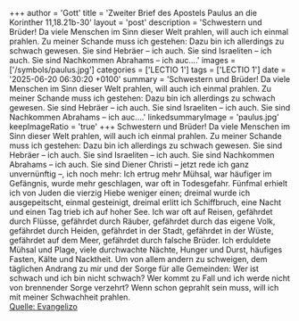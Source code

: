 +++
author = 'Gott'
title = 'Zweiter Brief des Apostels Paulus an die Korinther 11,18.21b-30'
layout = 'post'
description = 'Schwestern und Brüder! Da viele Menschen im Sinn dieser Welt prahlen, will auch ich einmal prahlen. Zu meiner Schande muss ich gestehen: Dazu bin ich allerdings zu schwach gewesen. Sie sind Hebräer – ich auch. Sie sind Israeliten – ich auch. Sie sind Nachkommen Abrahams – ich auc....'
images = ['/symbols/paulus.jpg']
categories = ['LECTIO 1']
tags = ['LECTIO 1']
date = '2025-06-20 06:30:20 +0100'
summary = 'Schwestern und Brüder! Da viele Menschen im Sinn dieser Welt prahlen, will auch ich einmal prahlen. Zu meiner Schande muss ich gestehen: Dazu bin ich allerdings zu schwach gewesen. Sie sind Hebräer – ich auch. Sie sind Israeliten – ich auch. Sie sind Nachkommen Abrahams – ich auc....'
linkedsummaryImage = 'paulus.jpg'
keepImageRatio = 'true'
+++
Schwestern und Brüder! Da viele Menschen im Sinn dieser Welt prahlen, will auch ich einmal prahlen.
Zu meiner Schande muss ich gestehen: Dazu bin ich allerdings zu schwach gewesen.
Sie sind Hebräer – ich auch. Sie sind Israeliten – ich auch. Sie sind Nachkommen Abrahams – ich auch.<!--more-->
Sie sind Diener Christi – jetzt rede ich ganz unvernünftig –, ich noch mehr: Ich ertrug mehr Mühsal, war häufiger im Gefängnis, wurde mehr geschlagen, war oft in Todesgefahr.
Fünfmal erhielt ich von Juden die vierzig Hiebe weniger einen;
dreimal wurde ich ausgepeitscht, einmal gesteinigt, dreimal erlitt ich Schiffbruch, eine Nacht und einen Tag trieb ich auf hoher See.
Ich war oft auf Reisen, gefährdet durch Flüsse, gefährdet durch Räuber, gefährdet durch das eigene Volk, gefährdet durch Heiden, gefährdet in der Stadt, gefährdet in der Wüste, gefährdet auf dem Meer, gefährdet durch falsche Brüder.
Ich erduldete Mühsal und Plage, viele durchwachte Nächte, Hunger und Durst, häufiges Fasten, Kälte und Nacktheit.
Um von allem andern zu schweigen, dem täglichen Andrang zu mir und der Sorge für alle Gemeinden:
Wer ist schwach und ich bin nicht schwach? Wer kommt zu Fall und ich werde nicht von brennender Sorge verzehrt?
Wenn schon geprahlt sein muss, will ich mit meiner Schwachheit prahlen.<br> [Quelle: Evangelizo](https://evangeliumtagfuertag.org/DE/gospel)